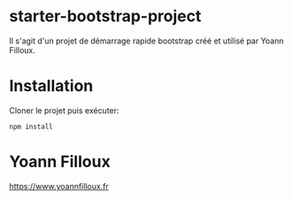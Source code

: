 # starter-bootstrap-project
Il s'agit d'un projet de démarrage rapide bootstrap créé et utilisé par Yoann Filloux.

# Installation
Cloner le projet puis exécuter:
``` 
npm install
```

# Yoann Filloux
https://www.yoannfilloux.fr

